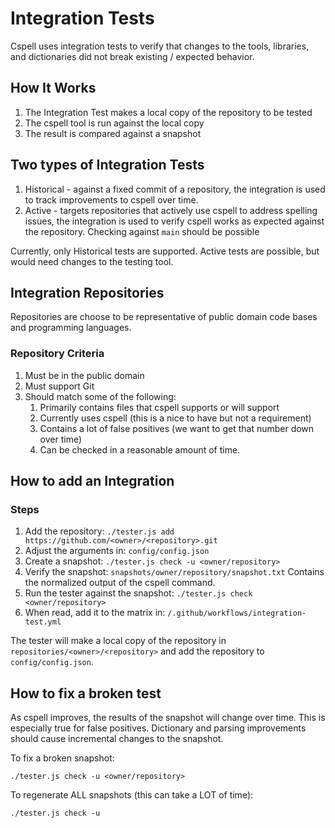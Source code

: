 # Integration Tests

Cspell uses integration tests to verify that changes to the tools, libraries, and dictionaries did not break existing / expected behavior.

## How It Works

1. The Integration Test makes a local copy of the repository to be tested
1. The cspell tool is run against the local copy
1. The result is compared against a snapshot

## Two types of Integration Tests

1. Historical - against a fixed commit of a repository, the integration is used to track improvements to cspell over time.
1. Active - targets repositories that actively use cspell to address spelling issues, the integration is used to verify
   cspell works as expected against the repository.
   Checking against `main` should be possible

Currently, only Historical tests are supported. Active tests are possible, but would need changes to the testing tool.

## Integration Repositories

Repositories are choose to be representative of public domain code bases and programming languages.

### Repository Criteria

1. Must be in the public domain
1. Must support Git
1. Should match some of the following:
   1. Primarily contains files that cspell supports or will support
   1. Currently uses cspell (this is a nice to have but not a requirement)
   1. Contains a lot of false positives (we want to get that number down over time)
   1. Can be checked in a reasonable amount of time.

## How to add an Integration

### Steps

1. Add the repository: `./tester.js add https://github.com/<owner>/<repository>.git`
1. Adjust the arguments in: `config/config.json`
1. Create a snapshot: `./tester.js check -u <owner/repository>`
1. Verify the snapshot: `snapshots/owner/repository/snapshot.txt`
   Contains the normalized output of the cspell command.
1. Run the tester against the snapshot: `./tester.js check <owner/repository>`
1. When read, add it to the matrix in: `/.github/workflows/integration-test.yml`

The tester will make a local copy of the repository in `repositories/<owner>/<repository>` and add the
repository to `config/config.json`.

## How to fix a broken test

As cspell improves, the results of the snapshot will change over time. This is especially true for false positives. Dictionary and parsing improvements should cause
incremental changes to the snapshot.

To fix a broken snapshot:

```
./tester.js check -u <owner/repository>
```

To regenerate ALL snapshots (this can take a LOT of time):

```
./tester.js check -u
```
